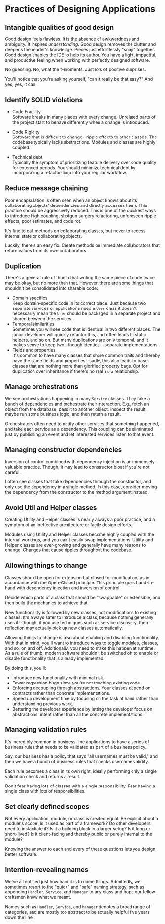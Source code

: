 # Practices of Designing Applications

## Intangible qualities of good design

Good design feels flawless. It is the absence of awkwardness and ambiguity. It inspires _understanding_. Good design
removes the clutter and deepens the reader's knowledge. Pieces just effortlessly "snap" together. Good design enables
the IDE to help its author. You have a light, impactful, and productive feeling when working with perfectly designed
software.

No guessing. No, what the f-moments. Just lots of positive surprises.

You'll notice that you're asking yourself, "can it really be that easy?" And yes, yes, it can.

## Identify SOLID violations

- Code Fragility<br/>
  Software breaks in many places with every change. Unrelated parts of the project start to behave differently when a
  change is introduced.

- Code Rigidity<br/>
  Software that is difficult to change--ripple effects to other classes. The codebase typically lacks abstractions.
  Modules and classes are highly coupled.

- Technical debt<br/>
  Typically the symptom of prioritizing feature delivery over code quality for extended periods. You should minimize
  technical debt by incorporating a refactor-loop into your regular workflow.

## Reduce message chaining

Poor encapsulation is often seen when an object knows about its collaborating objects' dependencies and directly
accesses them. This practice should be aggressively reduced. This is one of the quickest ways to introduce high
coupling, shotgun surgery refactoring, unforeseen ripple effects, poor estimates, and code rot.

It's fine to call methods on collaborating classes, but never to access internal state or collaborating objects.

Luckily, there's an easy fix. Create methods on immediate collaborators that return values from its own collaborators.

## Duplication

There's a general rule of thumb that writing the same piece of code twice may be okay, but no more than that. However,
there are some things that shouldn't be consolidated into sharable code:

- Domain specifics<br/>
  Keep domain-specific code in its correct place. Just because two separate services or applications need a `User` class
  it doesn't necessarily mean the `User` should be packaged in a separate project and shared between the services.
- Temporal similarities<br/>
  Sometimes you will see code that is identical in two different places. The junior developer will quickly refactor
  this, and often leads to static helpers, and so on. But many duplications are only temporal, and it makes sense to
  keep two--though identical--separate implementations.
- Fields and properties<br/>
  It's common to have many classes that share common traits and thereby have the same fields and properties--sadly, this
  also leads to base classes that are nothing more than glorified property bags. Opt for duplication over inheritance if
  there's no real `is-a` relationship.

## Manage orchestrations

We see orchestrations happening in many `Service` classes. They take a bunch of dependencies and orchestrate their
interaction. E.g., fetch an object from the database, pass it to another object, inspect the result, maybe run some
business logic, and then return a result.

Orchestrators often need to notify other services that something happened, and take each service as a dependency. This
coupling can be eliminated just by publishing an event and let interested services listen to that event.

## Managing constructor dependencies

Inversion of control combined with dependency injection is an immensely valuable practice. Though, it may lead to
constructor bloat if you're not careful.

I often see classes that take dependencies through the constructor, and only use the dependency in a single method. In
this case, consider moving the dependency from the constructor to the method argument instead.

## Avoid Util and Helper classes

Creating Utility and Helper classes is nearly always a poor practice, and a symptom of an ineffective architecture or
facile design efforts.

Modules using Utility and Helper classes become highly coupled with the internal workings, and you can't easily swap
implementations. Utility and Helper classes are ever-growing and generally have many reasons to change. Changes that
cause ripples throughout the codebase.

## Allowing things to change

Classes should be open for extension but closed for modification, as in accordance with the Open-Closed principle. This
principle goes hand-in-hand with dependency injection and inversion of control.

Decide which parts of a class that should be "swappable" or extensible, and then build the mechanics to achieve that.

New functionality is followed by new classes, not modifications to existing classes. It's always safer to introduce a
class, because nothing generally uses it--though, if you use techniques such as service discovery, then reflection may
actually pick up new classes automatically.

Allowing things to change is also about enabling and disabling functionality. With that in mind, you'll want to
introduce ways to toggle modules, classes, and so, on and off. Additionally, you need to make this happen at runtime. As
a rule of thumb, modern software shouldn't be switched off to enable or disable functionality that is already
implemented.

By doing this, you'll:

- Introduce new functionality with minimal risk.
- Fewer regression bugs since you're not touching existing code.
- Enforcing decoupling through abstractions. Your classes depend on contracts rather than concrete implementations.
- Speed up development time by focusing on the task at hand rather than understanding previous work.
- Bettering the developer experience by letting the developer focus on abstractions' intent rather than all the concrete
  implementations.

## Managing validation rules

It's incredibly common in business-line applications to have a series of business rules that needs to be validated as
part of a business policy.

Say, our business has a policy that says "all usernames must be valid," and then we have a bunch of business rules that
checks username validity.

Each rule becomes a class in its own right, ideally performing only a single validation check and returns a result.

Don't fear having lots of classes with a single responsibility. Fear having a single class with lots of
responsibilities.

## Set clearly defined scopes

Not every application, module, or class is created equal. Be explicit about a module's scope. Is it used as part of a
framework? Do other developers need to instantiate it? Is it a building block in a larger setup? Is it long or
short-lived? Is it client-facing and thereby public or purely internal to the module?

Knowing the answer to each and every of these questions lets you design better software.

## Intention-revealing names

We've all noticed just how hard it is to name things. Admittedly, we sometimes resort to the "quick" and "safe" naming
strategy, such as appending `Handler`, `Service`, and `Manager` to any class and hope our fellow craftsmen know what we
meant.

Names such as `Handler`, `Service`, and `Manager` denotes a broad range of categories, and are mostly too abstract to be
actually helpful five years down the line.